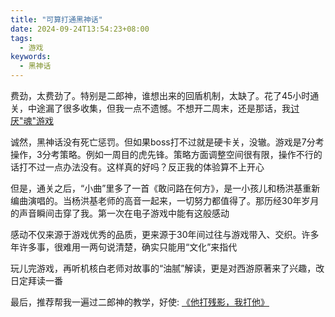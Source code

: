 ```yaml
---
title: "可算打通黑神话"
date: 2024-09-24T13:54:23+08:00
tags:
  - 游戏
keywords:
  - 黑神话
---
```


费劲，太费劲了。特别是二郎神，谁想出来的回盾机制，太缺了。花了45小时通关，中途漏了很多收集，但我一点不遗憾。不想开二周末，还是那话，我[讨厌"魂"游戏](../../post/dont_like_fromsoftware/)

诚然，黑神话没有死亡惩罚。但如果boss打不过就是硬卡关，没辙。游戏是7分考操作，3分考策略。例如一周目的虎先锋。策略方面调整空间很有限，操作不行的话打不过一点办法没有。这样真的好吗？反正我的体验算不上开心

但是，通关之后，“小曲”里多了一首《敢问路在何方》，是一小孩儿和杨洪基重新编曲演唱的。当杨洪基老师的高音一起来，一切努力都值得了。那历经30年岁月的声音瞬间击穿了我。第一次在电子游戏中能有这般感动

感动不仅来源于游戏优秀的品质，更来源于30年间过往与游戏带入、交织。许多年许多事，很难用一两句说清楚，确实只能用“文化”来指代

玩儿完游戏，再听机核白老师对故事的“油腻”解读，更是对西游原著来了兴趣，改日定拜读一番

最后，推荐帮我一遍过二郎神的教学，好使: [《他打残影，我打他》](https://www.bilibili.com/video/BV139toe3ETp/?share_source=copy_web&vd_source=24b9548cc4159506bc478709fee25105)